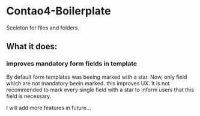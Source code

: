 # Contao4-Boilerplate
Sceleton for files and folders.

## What it does:
### improves mandatory form fields in template
By default form templates was beeing marked with a star. Now, only field which are not mandatory beein marked. this improves UX. It is not recommended to mark every single field with a star to inform users that this field is necessary.


I will add more features in future...

